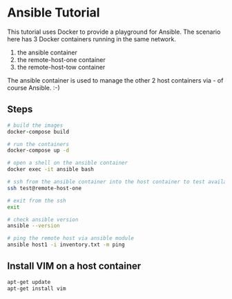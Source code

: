 # Ansible Tutorial

This tutorial uses Docker to provide a playground for Ansible.
The scenario here has 3 Docker containers running in the same network.

1. the ansible container
2. the remote-host-one container
3. the remote-host-tow container

The ansible container is used to manage the other 2 host containers via - of course Ansible. :-)

## Steps

~~~bash
# build the images
docker-compose build

# run the containers
docker-compose up -d

# open a shell on the ansible container
docker exec -it ansible bash

# ssh from the ansible container into the host container to test availability
ssh test@remote-host-one

# exit from the ssh
exit

# check ansible version
ansible --version

# ping the remote host via ansible module
ansible host1 -i inventory.txt -m ping
~~~

## Install VIM on a host container

~~~bash
apt-get update
apt-get install vim
~~~